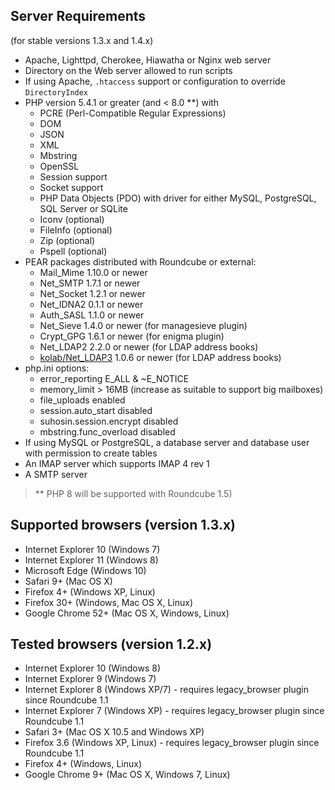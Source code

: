 ## Server Requirements

(for stable versions 1.3.x and 1.4.x)

 * Apache, Lighttpd, Cherokee, Hiawatha or Nginx web server
 * Directory on the Web server allowed to run scripts
 * If using Apache, `.htaccess` support or configuration to override `DirectoryIndex`
 * PHP version 5.4.1 or greater (and < 8.0 **) with
    * PCRE (Perl-Compatible Regular Expressions)
    * DOM
    * JSON
    * XML
    * Mbstring
    * OpenSSL
    * Session support
    * Socket support
    * PHP Data Objects (PDO) with driver for either MySQL, PostgreSQL, SQL Server or SQLite
    * Iconv (optional)
    * FileInfo (optional)
    * Zip (optional)
    * Pspell (optional)
 * PEAR packages distributed with Roundcube or external:
   * Mail_Mime 1.10.0 or newer
   * Net_SMTP 1.7.1 or newer
   * Net_Socket 1.2.1 or newer
   * Net_IDNA2 0.1.1 or newer
   * Auth_SASL 1.1.0 or newer
   * Net_Sieve 1.4.0 or newer (for managesieve plugin)
   * Crypt_GPG 1.6.1 or newer (for enigma plugin)
   * Net_LDAP2 2.2.0 or newer (for LDAP address books)
   * [kolab/Net_LDAP3](https://git.kolab.org/diffusion/PNL/php-net_ldap.git) 1.0.6 or newer (for LDAP address books)
 * php.ini options:
    * error_reporting E_ALL & ~E_NOTICE
    * memory_limit > 16MB (increase as suitable to support big mailboxes)
    * file_uploads enabled
    * session.auto_start disabled
    * suhosin.session.encrypt disabled
    * mbstring.func_overload disabled
 * If using MySQL or PostgreSQL, a database server and database user with permission to create tables
 * An IMAP server which supports IMAP 4 rev 1
 * A SMTP server

> ** PHP 8 will be supported with Roundcube 1.5)

## Supported browsers (version 1.3.x)

 * Internet Explorer 10 (Windows 7)
 * Internet Explorer 11 (Windows 8)
 * Microsoft Edge (Windows 10)
 * Safari 9+ (Mac OS X)
 * Firefox 4+ (Windows XP, Linux)
 * Firefox 30+ (Windows, Mac OS X, Linux)
 * Google Chrome 52+ (Mac OS X, Windows, Linux)


## Tested browsers (version 1.2.x)

 * Internet Explorer 10 (Windows 8)
 * Internet Explorer 9 (Windows 7)
 * Internet Explorer 8 (Windows XP/7) - requires legacy_browser plugin since Roundcube 1.1
 * Internet Explorer 7 (Windows XP) - requires legacy_browser plugin since Roundcube 1.1
 * Safari 3+ (Mac OS X 10.5 and Windows XP)
 * Firefox 3.6 (Windows XP, Linux) - requires legacy_browser plugin since Roundcube 1.1
 * Firefox 4+ (Windows, Linux)
 * Google Chrome 9+ (Mac OS X, Windows 7, Linux)
